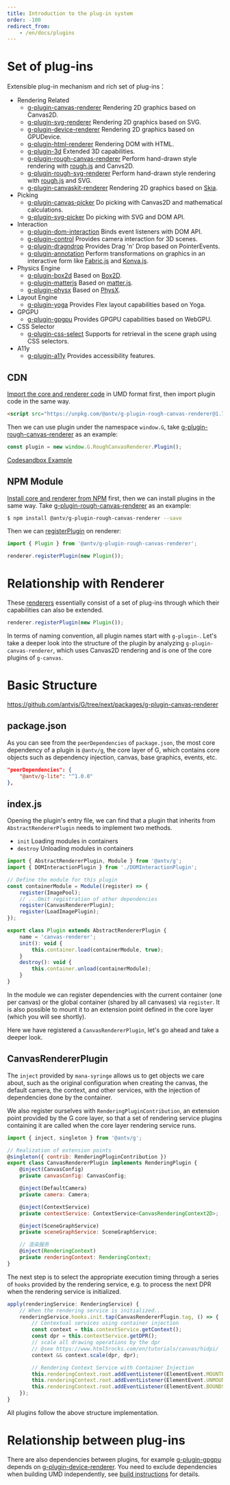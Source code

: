 ```yaml
---
title: Introduction to the plug-in system
order: -100
redirect_from:
    - /en/docs/plugins
---
```


# Set of plug-ins

Extensible plug-in mechanism and rich set of plug-ins：

-   Rendering Related
    -   [g-plugin-canvas-renderer](/en/docs/plugins/canvas-renderer) Rendering 2D graphics based on Canvas2D.
    -   [g-plugin-svg-renderer](/en/docs/plugins/svg-renderer) Rendering 2D graphics based on SVG.
    -   [g-plugin-device-renderer](/en/docs/plugins/device-renderer) Rendering 2D graphics based on GPUDevice.
    -   [g-plugin-html-renderer](/en/docs/plugins/html-renderer) Rendering DOM with HTML.
    -   [g-plugin-3d](/en/docs/plugins/3d) Extended 3D capabilities.
    -   [g-plugin-rough-canvas-renderer](/en/docs/plugins/rough-canvas-renderer) Perform hand-drawn style rendering with [rough.js](https://roughjs.com/) and Canvs2D.
    -   [g-plugin-rough-svg-renderer](/en/docs/plugins/rough-svg-renderer) Perform hand-drawn style rendering with [rough.js](https://roughjs.com/) and SVG.
    -   [g-plugin-canvaskit-renderer](/en/docs/plugins/canvaskit-renderer) Rendering 2D graphics based on [Skia](https://skia.org/docs/user/modules/quickstart).
-   Picking
    -   [g-plugin-canvas-picker](/en/docs/plugins/canvas-picker) Do picking with Canvas2D and mathematical calculations.
    -   [g-plugin-svg-picker](/en/docs/plugins/svg-picker) Do picking with SVG and DOM API.
-   Interaction
    -   [g-plugin-dom-interaction](/en/docs/plugins/dom-interaction) Binds event listeners with DOM API.
    -   [g-plugin-control](/en/docs/plugins/control) Provides camera interaction for 3D scenes.
    -   [g-plugin-dragndrop](/en/docs/plugins/dragndrop) Provides Drag 'n' Drop based on PointerEvents.
    -   [g-plugin-annotation](/en/docs/plugins/annotation) Perform transformations on graphics in an interactive form like [Fabric.js](http://fabricjs.com/) and [Konva.js](https://konvajs.org/).
-   Physics Engine
    -   [g-plugin-box2d](/en/docs/plugins/box2d) Based on [Box2D](https://box2d.org/).
    -   [g-plugin-matterjs](/en/docs/plugins/matterjs) Based on [matter.js](https://brm.io/matter-js/).
    -   [g-plugin-physx](/en/docs/plugins/physx) Based on [PhysX](https://developer.nvidia.com/physx-sdk).
-   Layout Engine
    -   [g-plugin-yoga](/en/docs/plugins/yoga) Provides Flex layout capabilities based on Yoga.
-   GPGPU
    -   [g-plugin-gpgpu](/en/docs/plugins/gpgpu) Provides GPGPU capabilities based on WebGPU.
-   CSS Selector
    -   [g-plugin-css-select](/en/docs/plugins/css-select) Supports for retrieval in the scene graph using CSS selectors.
-   A11y
    -   [g-plugin-a11y](/en/docs/plugins/a11y) Provides accessibility features.

## CDN

[Import the core and renderer code](/en/docs/guide/introduce#cdn) in UMD format first, then import plugin code in the same way.

```html
<script src="https://unpkg.com/@antv/g-plugin-rough-canvas-renderer@1.7.16/dist/index.umd.min.js"></script>
```

Then we can use plugin under the namespace `window.G`, take [g-plugin-rough-canvas-renderer](/en/docs/plugins/rough-canvas-renderer) as an example:

```js
const plugin = new window.G.RoughCanvasRenderer.Plugin();
```

[Codesandbox Example](https://codesandbox.io/s/yi-umd-xing-shi-shi-yong-g-yi-ji-cha-jian-zsoln8?file=/index.js)

## NPM Module

[Install core and renderer from NPM](/en/docs/guide/introduce#npm-module) first, then we can install plugins in the same way. Take [g-plugin-rough-canvas-renderer](/en/docs/plugins/rough-canvas-renderer) as an example:

```bash
$ npm install @antv/g-plugin-rough-canvas-renderer --save
```

Then we can [registerPlugin](/en/docs/api/renderer/renderer#registerplugin) on renderer:

```js
import { Plugin } from '@antv/g-plugin-rough-canvas-renderer';

renderer.registerPlugin(new Plugin());
```

# Relationship with Renderer

These [renderers](/en/docs/api/renderer/renderer) essentially consist of a set of plug-ins through which their capabilities can also be extended.

```js
renderer.registerPlugin(new Plugin());
```

In terms of naming convention, all plugin names start with `g-plugin-`. Let's take a deeper look into the structure of the plugin by analyzing `g-plugin-canvas-renderer`, which uses Canvas2D rendering and is one of the core plugins of `g-canvas`.

# Basic Structure

https://github.com/antvis/G/tree/next/packages/g-plugin-canvas-renderer

## package.json

As you can see from the `peerDependencies` of `package.json`, the most core dependency of a plugin is `@antv/g`, the core layer of G, which contains core objects such as dependency injection, canvas, base graphics, events, etc.

```json
"peerDependencies": {
    "@antv/g-lite": "^1.0.0"
},
```

## index.js

Opening the plugin's entry file, we can find that a plugin that inherits from `AbstractRendererPlugin` needs to implement two methods.

-   `init` Loading modules in containers
-   `destroy` Unloading modules in containers

```js
import { AbstractRendererPlugin, Module } from '@antv/g';
import { DOMInteractionPlugin } from './DOMInteractionPlugin';

// Define the module for this plugin
const containerModule = Module((register) => {
    register(ImagePool);
    // ...Omit registration of other dependencies
    register(CanvasRendererPlugin);
    register(LoadImagePlugin);
});

export class Plugin extends AbstractRendererPlugin {
    name = 'canvas-renderer';
    init(): void {
        this.container.load(containerModule, true);
    }
    destroy(): void {
        this.container.unload(containerModule);
    }
}
```

In the module we can register dependencies with the current container (one per canvas) or the global container (shared by all canvases) via `register`. It is also possible to mount it to an extension point defined in the core layer (which you will see shortly).

Here we have registered a `CanvasRendererPlugin`, let's go ahead and take a deeper look.

## CanvasRendererPlugin

The `inject` provided by `mana-syringe` allows us to get objects we care about, such as the original configuration when creating the canvas, the default camera, the context, and other services, with the injection of dependencies done by the container.

We also register ourselves with `RenderingPluginContribution`, an extension point provided by the G core layer, so that a set of rendering service plugins containing it are called when the core layer rendering service runs.

```js
import { inject, singleton } from '@antv/g';

// Realization of extension points
@singleton({ contrib: RenderingPluginContribution })
export class CanvasRendererPlugin implements RenderingPlugin {
    @inject(CanvasConfig)
    private canvasConfig: CanvasConfig;

    @inject(DefaultCamera)
    private camera: Camera;

    @inject(ContextService)
    private contextService: ContextService<CanvasRenderingContext2D>;

    @inject(SceneGraphService)
    private sceneGraphService: SceneGraphService;

    // 渲染服务
    @inject(RenderingContext)
    private renderingContext: RenderingContext;
}
```

The next step is to select the appropriate execution timing through a series of `hooks` provided by the rendering service, e.g. to process the next DPR when the rendering service is initialized.

```js
apply(renderingService: RenderingService) {
    // When the rendering service is initialized...
    renderingService.hooks.init.tap(CanvasRendererPlugin.tag, () => {
        // Contextual services using container injection
        const context = this.contextService.getContext();
        const dpr = this.contextService.getDPR();
        // scale all drawing operations by the dpr
        // @see https://www.html5rocks.com/en/tutorials/canvas/hidpi/
        context && context.scale(dpr, dpr);

        // Rendering Context Service with Container Injection
        this.renderingContext.root.addEventListener(ElementEvent.MOUNTED, handleMounted);
        this.renderingContext.root.addEventListener(ElementEvent.UNMOUNTED, handleUnmounted);
        this.renderingContext.root.addEventListener(ElementEvent.BOUNDS_CHANGED, handleBoundsChanged);
    });
}
```

All plugins follow the above structure implementation.

# Relationship between plug-ins

There are also dependencies between plugins, for example [g-plugin-gpgpu](/en/docs/plugins/gpgpu) depends on [g-plugin-device-renderer](/en/docs/plugins/device-renderer). You need to exclude dependencies when building UMD independently, see [build instructions]() for details.
